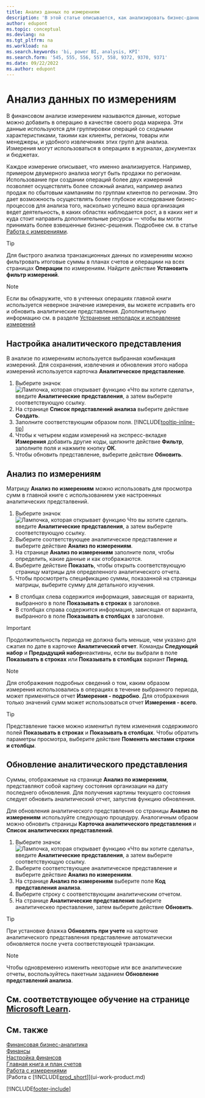```yaml
---
title: Анализ данных по измерениям
description: 'В этой статье описывается, как анализировать бизнес-данные по измерениям для лучшего понимания ваших бизнес-процессов.'
author: edupont
ms.topic: conceptual
ms.devlang: na
ms.tgt_pltfrm: na
ms.workload: na
ms.search.keywords: 'bi, power BI, analysis, KPI'
ms.search.form: '545, 555, 556, 557, 558, 9372, 9370, 9371'
ms.date: 09/22/2022
ms.author: edupont
---
```

# <a name="analyze-data-by-dimensions" />Анализ данных по измерениям

В финансовом анализе измерением называются данные, которые можно добавить в операцию в качестве своего рода маркера. Эти данные используются для группировки операций со сходными характеристиками, такими как клиенты, регионы, товары или менеджеры, и удобного извлечениях этих групп для анализа. Измерения могут использоваться в операциях в журналах, документах и бюджетах. 

Каждое измерение описывает, что именно анализируется. Например, примером двумерного анализа могут быть продажи по регионам. Использование при создании операций более двух измерений позволяет осуществлять более сложный анализ, например анализ продаж по сбытовым кампаниям по группам клиентов по регионам. Это дает возможность осуществлять более глубокое исследование бизнес-процессов для анализа того, насколько успешно ваша организация ведет деятельность, в каких областях наблюдается рост, а в каких нет и куда стоит направить дополнительные ресурсы — чтобы вы могли принимать более взвешенные бизнес-решения. Подробнее см. в статье [Работа с измерениями](finance-dimensions.md).

> [!TIP]
> Для быстрого анализа транзакционных данных по измерениям можно фильтровать итоговые суммы в планах счетов и операциии на всех страницах **Операции** по измерениям. Найдите действие **Установить фильтр измерений**.

> [!NOTE]
> Если вы обнаружите, что в учтенных операциях главной книги используется неверное значение измерения, вы можете исправить его и обновить аналитические представления. Дополнительную информацию см. в разделе [Устранение неполадок и исправление измерений](finance-troubleshooting-correcting-dimensions.md#changing-dimension-assignments-after-posting)

## <a name="set-up-an-analysis-view" />Настройка аналитического представления

В анализе по измерениям используется выбранная комбинация измерений. Для сохранения, извлечения и обновления этого набора измерений используется карточка **Аналитическое представление**. 

1. Выберите значок ![Лампочка, которая открывает функцию «Что вы хотите сделать»](media/ui-search/search_small.png "Что вы хотите сделать"), введите **Аналитические представления**, а затем выберите соответствующую ссылку.  
2. На странице **Список представлений анализа** выберите действие **Создать**.
3. Заполните соответствующим образом поля. [!INCLUDE[tooltip-inline-tip](includes/tooltip-inline-tip_md.md)]
4. Чтобы к четырем кодам измерений на экспресс-вкладке **Измерения** добавить другие коды, щелкните действие **Фильтр**, заполните поля и нажмите кнопку **ОК**.  
5. Чтобы обновить представление, выберите действие **Обновить**.

## <a name="analyze-by-dimensions" />Анализ по измерениям

Матрицу **Анализ по измерениям** можно использовать для просмотра сумм в главной книге с использованием уже настроенных аналитических предсталвений.   

1. Выберите значок ![Лампочка, которая открывает функцию Что вы хотите сделать.](media/ui-search/search_small.png "Что вы хотите сделать") введите **Аналитические представления**, а затем выберите соответствующую ссылку.  
2. Выберите соответствующее аналитическое представление и выберите действие **Анализ по измерениям**.
3. На странице **Анализ по измерениям** заполните поля, чтобы определить, какие данные и как отображаются.
4. Выберите действие **Показать**, чтобы открыть соответствующую страницу матрицы для определенного аналитического отчета.
5. Чтобы просмотреть спецификацию суммы, показанной на страницы матрицы, выберите сумму для детального изучения.  

- В столбцах слева содержится информация, зависящая от варианта, выбранного в поле **Показывать в строках** в заголовке.  
- В столбцах справа содержится информация, зависящая от варианта, выбранного в поле **Показывать в столбцах** в заголовке.

> [!IMPORTANT]  
> Продолжительность периода не должна быть меньше, чем указано для сжатия по дате в карточке **Аналитический отчет**. Команды **Следующий набор** и **Предыдущий набор**неактивны, если вы выбрали в поле **Показывать в строках** или **Показывать в столбцах** вариант **Период**.  

> [!NOTE]  
> Для отображения подробных сведений о том, каким образом измерения использовались в операциях в течение выбранного периода, может применяться отчет **Измерения - подробно**. Для отображения только значений сумм может использоваться отчет **Измерения - всего**.  

> [!TIP]  
> Представление также можно изменитьп путем изменения содержимого полей **Показывать в строках** и **Показывать в столбцах**. Чтобы обратить параметры просмотра, выберите действие **Поменять местами строки и столбцы**.

## <a name="update-an-analysis-view" />Обновление аналитического представления

Суммы, отображаемые на странице **Анализ по измерениям**, представляют собой картину состояния организации на дату последнего обновления. Для получения картины текущего состояния следует обновить аналитический отчет, запустив функцию обновления.

Для обновления аналитического представления со страницы **Анализ по измерениям** используйте следующую процедуру. Аналогичным обраом можно обновить страницы **Карточка аналитического представления** и **Cписок аналитических представлений**.  

1. Выберите значок ![Лампочка, которая открывает функцию «Что вы хотите сделать»](media/ui-search/search_small.png "Что вы хотите сделать"), введите **Аналитические представления**, а затем выберите соответствующую ссылку.
2. Выберите соответствующее аналитическое представление и выберите действие **Анализ по измерениям**.
3. На странице **Анализ по измерениям** выберите поле **Код представления анализа**.  
4. Выберите строку с соответствующим аналитическим отчетом.  
5. На странице **Аналитические представления** выберите аналитическео преставление, затем выберите действие **Обновить**.  

> [!TIP]  
> При установке флажка **Обновлять при учете** на карточке аналитического представления представление автоматически обновляется после учета соответствующей транзакции.

> [!NOTE]  
> Чтобы одновременно изменить некоторые или все аналитические отчеты, воспользуйтесь пакетным заданием **Обновление представлений анализа**.  

## <a name="see-related-training-at-microsoft-learnlearnmodulesdimensions-financial-reports-dynamics--business-centralindex" />См. соответствующее обучение на странице [Microsoft Learn](/learn/modules/dimensions-financial-reports-dynamics-365-business-central/index).

## <a name="see-also" />См. также

[Финансовая бизнес-аналитика](bi.md)  
[Финансы](finance.md)  
[Настройка финансов](finance-setup-finance.md)  
[Главная книга и план счетов](finance-general-ledger.md)  
[Работа с измерениями](finance-dimensions.md)  
[Работа с [!INCLUDE[prod_short](includes/prod_short.md)]](ui-work-product.md)  

[!INCLUDE[footer-include](includes/footer-banner.md)]
